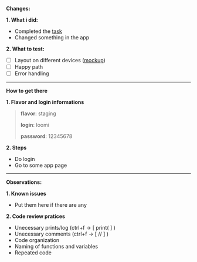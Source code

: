 **Changes:**

**1. What i did:**

- Completed the [task](link_to_task)
- Changed something in the app

**2. What to test:**

- [ ] Layout on different devices ([mockup](link_to_mockup))
- [ ] Happy path
- [ ] Error handling

---

**How to get there**

**1. Flavor and login informations**

> **flavor**: staging
>
> **login**: loomi
>
> **password**: 12345678

**2. Steps**

- Do login
- Go to some app page

---

**Observations:**

**1. Known issues**

- Put them here if there are any

**2. Code review pratices**

- Unecessary prints/log (ctrl+f -> [ print( ] )
- Unecessary comments (ctrl+f -> [ // ] )
- Code organization
- Naming of functions and variables
- Repeated code
